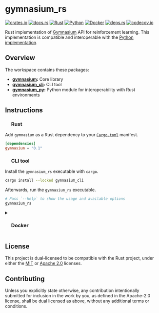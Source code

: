 # gymnasium_rs

<p align="left">
  <a href="https://crates.io/crates/gymnasium">                                        <img alt="crates.io"  src="https://img.shields.io/crates/v/gymnasium.svg"></a>
  <a href="https://docs.rs/gymnasium">                                                 <img alt="docs.rs"    src="https://docs.rs/gymnasium/badge.svg"></a>
  <!-- <a href="https://pypi.org/project/gymnasium_rs/">                                    <img alt="pypi.org"   src="https://img.shields.io/pypi/v/gymnasium_rs.svg"></a> -->
  <a href="https://github.com/AndrejOrsula/gymnasium_rs/actions/workflows/rust.yml">   <img alt="Rust"       src="https://github.com/AndrejOrsula/gymnasium_rs/actions/workflows/rust.yml/badge.svg"></a>
  <a href="https://github.com/AndrejOrsula/gymnasium_rs/actions/workflows/python.yml"> <img alt="Python"     src="https://github.com/AndrejOrsula/gymnasium_rs/actions/workflows/python.yml/badge.svg"></a>
  <a href="https://github.com/AndrejOrsula/gymnasium_rs/actions/workflows/docker.yml"> <img alt="Docker"     src="https://github.com/AndrejOrsula/gymnasium_rs/actions/workflows/docker.yml/badge.svg"></a>
  <a href="https://deps.rs/repo/github/AndrejOrsula/gymnasium_rs">                     <img alt="deps.rs"    src="https://deps.rs/repo/github/AndrejOrsula/gymnasium_rs/status.svg"></a>
  <a href="https://codecov.io/gh/AndrejOrsula/gymnasium_rs">                           <img alt="codecov.io" src="https://codecov.io/gh/AndrejOrsula/gymnasium_rs/branch/main/graph/badge.svg"></a>
</p>

Rust implementation of [Gymnasium](https://gymnasium.farama.org) API for reinforcement learning. This implementation is compatible and interoperable with the [Python implementation](https://github.com/Farama-Foundation/Gymnasium).

## Overview

The workspace contains these packages:

- **[gymnasium](gymnasium):** Core library
- **[gymnasium_cli](gymnasium_cli):** CLI tool
- **[gymnasium_py](gymnasium_py):** Python module for interoperability with Rust environments

## Instructions

### <a href="#-rust"><img src="https://rustacean.net/assets/rustacean-flat-noshadow.svg" width="16" height="16"></a> Rust

Add `gymnasium` as a Rust dependency to your [`Cargo.toml`](https://doc.rust-lang.org/cargo/reference/manifest.html) manifest.

```toml
[dependencies]
gymnasium = "0.1"
```

<!-- **Examples:** [`gymnasium/examples/`](gymnasium/examples/) -->

<!-- ### <a href="#-python"><img src="https://www.svgrepo.com/show/354238/python.svg" width="16" height="16"></a> Python

> The Python module requires Rust and Cargo to compile extensions. Install them through your package manager or via <https://rustup.rs>.

Compile and install the `gymnasium_rs` Python module by installing this project with [`pip`](https://pypi.org/project/pip).

```bash
pip install git+https://github.com/AndrejOrsula/gymnasium_rs.git
```

**Examples:** [`gymnasium_py/examples/`](gymnasium_py/examples/) -->

### <a href="#-cli-tool"><img src="https://www.svgrepo.com/show/353478/bash-icon.svg" width="16" height="16"></a> CLI tool

Install the `gymnasium_rs` executable with `cargo`.

```bash
cargo install --locked gymnasium_cli
```

Afterwards, run the `gymnasium_rs` executable.

```bash
# Pass `--help` to show the usage and available options
gymnasium_rs
```

<details>
<summary><h3><a href="#-docker"><img src="https://www.svgrepo.com/show/448221/docker.svg" width="16" height="16"></a> Docker</h3></summary>

> To install [Docker](https://docs.docker.com/get-docker) on your system, you can run [`.docker/host/install_docker.bash`](.docker/host/install_docker.bash) to configure Docker with NVIDIA GPU support.
>
> ```bash
> .docker/host/install_docker.bash
> ```

#### Build Image

To build a new Docker image from [`Dockerfile`](Dockerfile), you can run [`.docker/build.bash`](.docker/build.bash) as shown below.

```bash
.docker/build.bash ${TAG:-latest} ${BUILD_ARGS}
```

#### Run Container

To run the Docker container, you can use [`.docker/run.bash`](.docker/run.bash) as shown below.

```bash
.docker/run.bash ${TAG:-latest} ${CMD}
```

#### Run Dev Container

To run the Docker container in a development mode (source code mounted as a volume), you can use [`.docker/dev.bash`](.docker/dev.bash) as shown below.

```bash
.docker/dev.bash ${TAG:-latest} ${CMD}
```

As an alternative, users familiar with [Dev Containers](https://code.visualstudio.com/docs/devcontainers/containers) can modify the included [`.devcontainer/devcontainer.json`](.devcontainer/devcontainer.json) to their needs. For convenience, [`.devcontainer/open.bash`](.devcontainer/open.bash) script is available to open this repository as a Dev Container in VS Code.

```bash
.devcontainer/open.bash
```

#### Join Container

To join a running Docker container from another terminal, you can use [`.docker/join.bash`](.docker/join.bash) as shown below.

```bash
.docker/join.bash ${CMD:-bash}
```

</details>

## License

This project is dual-licensed to be compatible with the Rust project, under either the [MIT](LICENSE-MIT) or [Apache 2.0](LICENSE-APACHE) licenses.

## Contributing

Unless you explicitly state otherwise, any contribution intentionally submitted for inclusion in the work by you, as defined in the Apache-2.0 license, shall be dual licensed as above, without any additional terms or conditions.
